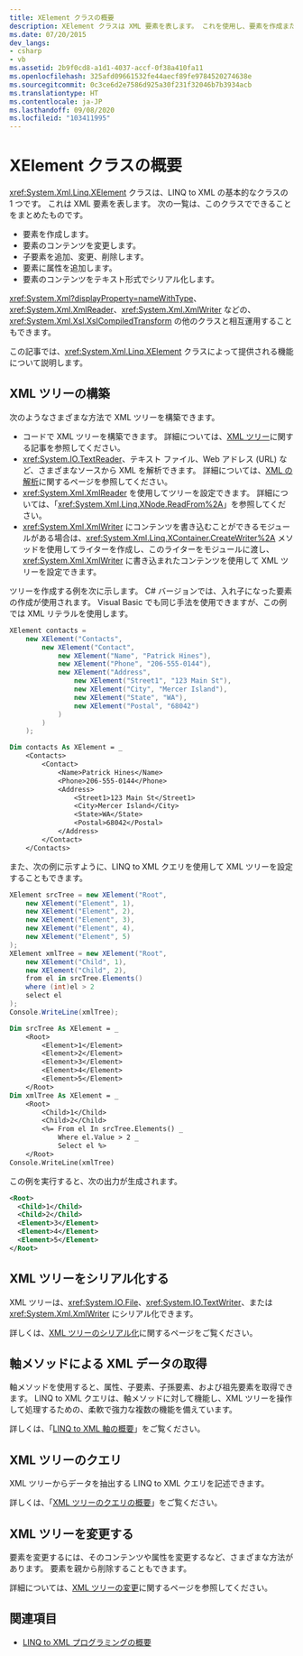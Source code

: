 ```yaml
---
title: XElement クラスの概要
description: XElement クラスは XML 要素を表します。 これを使用し、要素を作成または変更したり、属性と子を追加したり、シリアル化したりできます。
ms.date: 07/20/2015
dev_langs:
- csharp
- vb
ms.assetid: 2b9f0cd8-a1d1-4037-accf-0f38a410fa11
ms.openlocfilehash: 325afd09661532fe44aecf89fe9784520274638e
ms.sourcegitcommit: 0c3ce6d2e7586d925a30f231f32046b7b3934acb
ms.translationtype: HT
ms.contentlocale: ja-JP
ms.lasthandoff: 09/08/2020
ms.locfileid: "103411995"
---
```

# <a name="xelement-class-overview"></a>XElement クラスの概要

<xref:System.Xml.Linq.XElement> クラスは、LINQ to XML の基本的なクラスの 1 つです。 これは XML 要素を表します。 次の一覧は、このクラスでできることをまとめたものです。

- 要素を作成します。
- 要素のコンテンツを変更します。
- 子要素を追加、変更、削除します。
- 要素に属性を追加します。
- 要素のコンテンツをテキスト形式でシリアル化します。

<xref:System.Xml?displayProperty=nameWithType>、<xref:System.Xml.XmlReader>、<xref:System.Xml.XmlWriter> などの、<xref:System.Xml.Xsl.XslCompiledTransform> の他のクラスと相互運用することもできます。

この記事では、<xref:System.Xml.Linq.XElement> クラスによって提供される機能について説明します。

## <a name="construct-xml-trees"></a>XML ツリーの構築

次のようなさまざまな方法で XML ツリーを構築できます。

- コードで XML ツリーを構築できます。 詳細については、[XML ツリー](functional-construction.md)に関する記事を参照してください。
- <xref:System.IO.TextReader>、テキスト ファイル、Web アドレス (URL) など、さまざまなソースから XML を解析できます。 詳細については、[XML の解析](parse-string.md)に関するページを参照してください。
- <xref:System.Xml.XmlReader> を使用してツリーを設定できます。 詳細については、「<xref:System.Xml.Linq.XNode.ReadFrom%2A>」を参照してください。
- <xref:System.Xml.XmlWriter> にコンテンツを書き込むことができるモジュールがある場合は、<xref:System.Xml.Linq.XContainer.CreateWriter%2A> メソッドを使用してライターを作成し、このライターをモジュールに渡し、<xref:System.Xml.XmlWriter> に書き込まれたコンテンツを使用して XML ツリーを設定できます。

ツリーを作成する例を次に示します。 C# バージョンでは、入れ子になった要素の作成が使用されます。 Visual Basic でも同じ手法を使用できますが、この例では XML リテラルを使用します。

```csharp
XElement contacts =
    new XElement("Contacts",
        new XElement("Contact",
            new XElement("Name", "Patrick Hines"),
            new XElement("Phone", "206-555-0144"),
            new XElement("Address",
                new XElement("Street1", "123 Main St"),
                new XElement("City", "Mercer Island"),
                new XElement("State", "WA"),
                new XElement("Postal", "68042")
            )
        )
    );
```

```vb
Dim contacts As XElement = _
    <Contacts>
        <Contact>
            <Name>Patrick Hines</Name>
            <Phone>206-555-0144</Phone>
            <Address>
                <Street1>123 Main St</Street1>
                <City>Mercer Island</City>
                <State>WA</State>
                <Postal>68042</Postal>
            </Address>
        </Contact>
    </Contacts>
```

また、次の例に示すように、LINQ to XML クエリを使用して XML ツリーを設定することもできます。

```csharp
XElement srcTree = new XElement("Root",
    new XElement("Element", 1),
    new XElement("Element", 2),
    new XElement("Element", 3),
    new XElement("Element", 4),
    new XElement("Element", 5)
);
XElement xmlTree = new XElement("Root",
    new XElement("Child", 1),
    new XElement("Child", 2),
    from el in srcTree.Elements()
    where (int)el > 2
    select el
);
Console.WriteLine(xmlTree);
```

```vb
Dim srcTree As XElement = _
    <Root>
        <Element>1</Element>
        <Element>2</Element>
        <Element>3</Element>
        <Element>4</Element>
        <Element>5</Element>
    </Root>
Dim xmlTree As XElement = _
    <Root>
        <Child>1</Child>
        <Child>2</Child>
        <%= From el In srcTree.Elements() _
            Where el.Value > 2 _
            Select el %>
    </Root>
Console.WriteLine(xmlTree)
```

この例を実行すると、次の出力が生成されます。

```xml
<Root>
  <Child>1</Child>
  <Child>2</Child>
  <Element>3</Element>
  <Element>4</Element>
  <Element>5</Element>
</Root>
```

## <a name="serialize-xml-trees"></a>XML ツリーをシリアル化する

XML ツリーは、<xref:System.IO.File>、<xref:System.IO.TextWriter>、または <xref:System.Xml.XmlWriter> にシリアル化できます。

詳しくは、[XML ツリーのシリアル化](preserve-white-space-serializing.md)に関するページをご覧ください。

## <a name="retrieve-xml-data-via-axis-methods"></a>軸メソッドによる XML データの取得

軸メソッドを使用すると、属性、子要素、子孫要素、および祖先要素を取得できます。 LINQ to XML クエリは、軸メソッドに対して機能し、XML ツリーを操作して処理するための、柔軟で強力な複数の機能を備えています。

詳しくは、「[LINQ to XML 軸の概要](linq-xml-axes-overview.md)」をご覧ください。

## <a name="query-xml-trees"></a>XML ツリーのクエリ

XML ツリーからデータを抽出する LINQ to XML クエリを記述できます。

詳しくは、「[XML ツリーのクエリの概要](query-xml-trees-overview.md)」をご覧ください。

## <a name="modify-xml-trees"></a>XML ツリーを変更する

要素を変更するには、そのコンテンツや属性を変更するなど、さまざまな方法があります。 要素を親から削除することもできます。

詳細については、[XML ツリーの変更](in-memory-xml-tree-modification-vs-functional-construction.md)に関するページを参照してください。

## <a name="see-also"></a>関連項目

- [LINQ to XML プログラミングの概要](functional-vs-procedural-programming.md)

